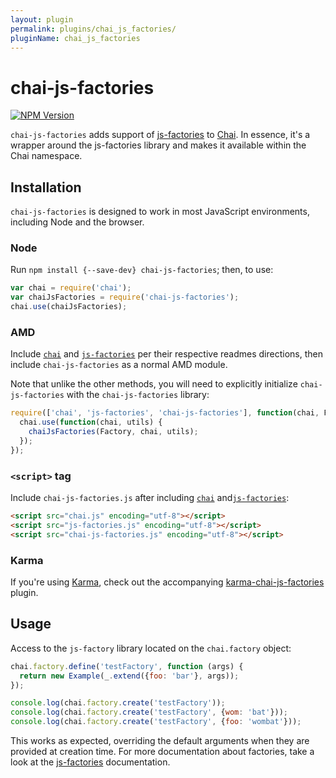 ```yaml
---
layout: plugin
permalink: plugins/chai_js_factories/
pluginName: chai_js_factories
---
```


# chai-js-factories

[![NPM Version](https://fury-badge.herokuapp.com/js/chai-js-factories.png)](http://badge.fury.io/js/chai-js-factories)

`chai-js-factories` adds support of [js-factories][] to [Chai][]. In essence, it's a wrapper around the js-factories library and makes it available within the Chai namespace.


## Installation

`chai-js-factories` is designed to work in most JavaScript environments, including Node and the browser.

### Node

Run `npm install {--save-dev} chai-js-factories`; then, to use:

```javascript
var chai = require('chai');
var chaiJsFactories = require('chai-js-factories');
chai.use(chaiJsFactories);
```

### AMD

Include [`chai`][Chai] and [`js-factories`][js-factories] per their respective readmes directions, then include `chai-js-factories` as a normal AMD module.

Note that unlike the other methods, you will need to explicitly initialize `chai-js-factories` with the `chai-js-factories` library:

```javascript
require(['chai', 'js-factories', 'chai-js-factories'], function(chai, Factory, chaiJsFactories) {
  chai.use(function(chai, utils) {
    chaiJsFactories(Factory, chai, utils);
  });
});
```

### `<script>` tag

Include `chai-js-factories.js` after including [`chai`][chai] and[`js-factories`][js-factories]:

```html
<script src="chai.js" encoding="utf-8"></script>
<script src="js-factories.js" encoding="utf-8"></script>
<script src="chai-js-factories.js" encoding="utf-8"></script>
```

### Karma

If you're using [Karma][], check out the accompanying [karma-chai-js-factories][] plugin.


## Usage

Access to the `js-factory` library located on the `chai.factory` object:

```javascript
chai.factory.define('testFactory', function (args) {
  return new Example(_.extend({foo: 'bar'}, args));
});

console.log(chai.factory.create('testFactory'));
console.log(chai.factory.create('testFactory', {wom: 'bat'}));
console.log(chai.factory.create('testFactory', {foo: 'wombat'}));
```

This works as expected, overriding the default arguments when they are provided at creation time. For more documentation about factories, take a look at the [js-factories][] documentation.



<!-- Links -->

[Chai]: https://github.com/chaijs/chai
[Karma]: http://karma-runner.github.io
[js-factories]: https://github.com/matthijsgroen/js-factories
[karma-chai-js-factories]: https://github.com/solatis/karma-chai-js-factories
